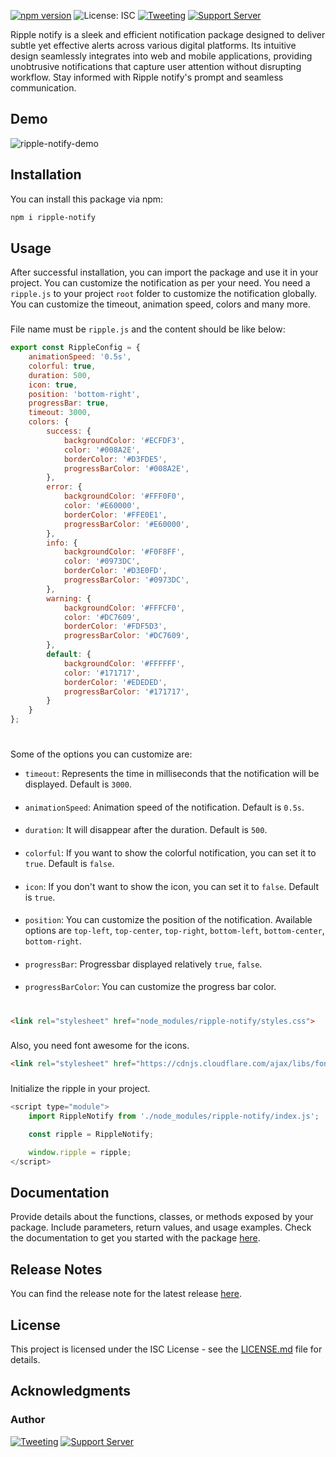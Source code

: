 
[![npm version](https://img.shields.io/npm/v/ripple-notify.svg?label=%E2%9B%B1npm&style=for-the-badge)](https://badge.fury.io/js/ripple-notify)
![License: ISC](https://img.shields.io/npm/l/ripple-notify.svg?label=%F0%9F%93%9Clicense&style=for-the-badge)
[![Tweeting](https://img.shields.io/twitter/follow/codiify_ui?style=for-the-badge&logo=x)](https://x.com/codiify_ui)
[![Support Server](https://img.shields.io/discord/1246870627537653860.svg?label=Discord&logo=Discord&colorB=4493f8&style=for-the-badge)](https://discord.gg/YGdgQt6hJ9)





Ripple notify is a sleek and efficient notification package designed to deliver subtle yet effective alerts across various digital platforms. Its intuitive design seamlessly integrates into web and mobile applications, providing unobtrusive notifications that capture user attention without disrupting workflow. Stay informed with Ripple notify's prompt and seamless communication.


## Demo
![ripple-notify-demo](https://github.com/codiify/ripple-notify/assets/33339942/d65e1b55-cc25-4ecc-ba37-d3e28dba6a9e)

## Installation

You can install this package via npm:

```bash
npm i ripple-notify
```

## Usage

After successful installation, you can import the package and use it in your project. You can customize the notification as per your need.
You need a `ripple.js` to your project `root` folder to customize the notification globally. You can customize the timeout, animation speed, colors and many more.

###
File name must be `ripple.js` and the content should be like below:
```javascript
export const RippleConfig = {
    animationSpeed: '0.5s',
    colorful: true,
    duration: 500,
    icon: true,
    position: 'bottom-right',
    progressBar: true,
    timeout: 3000,
    colors: {
        success: {
            backgroundColor: '#ECFDF3',
            color: '#008A2E',
            borderColor: '#D3FDE5',
            progressBarColor: '#008A2E',
        },
        error: {
            backgroundColor: '#FFF0F0',
            color: '#E60000',
            borderColor: '#FFE0E1',
            progressBarColor: '#E60000',
        },
        info: {
            backgroundColor: '#F0F8FF',
            color: '#0973DC',
            borderColor: '#D3E0FD',
            progressBarColor: '#0973DC',
        },
        warning: {
            backgroundColor: '#FFFCF0',
            color: '#DC7609',
            borderColor: '#FDF5D3',
            progressBarColor: '#DC7609',
        },
        default: {
            backgroundColor: '#FFFFFF',
            color: '#171717',
            borderColor: '#EDEDED',
            progressBarColor: '#171717',
        }
    }
};
```
#

Some of the options you can customize are:
- `timeout`: Represents the time in milliseconds that the notification will be displayed. Default is `3000`.
####
- `animationSpeed`: Animation speed of the notification. Default is `0.5s`.
####
- `duration`: It will disappear after the duration. Default is `500`.
####
- `colorful`: If you want to show the colorful notification, you can set it to `true`. Default is `false`.
####
- `icon`: If you don't want to show the icon, you can set it to `false`. Default is `true`.
####
- `position`: You can customize the position of the notification. Available options are `top-left`, `top-center`, `top-right`, `bottom-left`, `bottom-center`, `bottom-right`.
####
- `progressBar`: Progressbar displayed relatively `true`, `false`.
####
- `progressBarColor`: You can customize the progress bar color.
#

```html
<link rel="stylesheet" href="node_modules/ripple-notify/styles.css">
```
###
Also, you need font awesome for the icons.
```html
<link rel="stylesheet" href="https://cdnjs.cloudflare.com/ajax/libs/font-awesome/6.5.2/css/all.min.css"/>
```

###
Initialize the ripple in your project.
```javascript
<script type="module">
    import RippleNotify from './node_modules/ripple-notify/index.js';

    const ripple = RippleNotify;

    window.ripple = ripple;
</script>
```
###
## Documentation

Provide details about the functions, classes, or methods exposed by your package. Include parameters, return values, and usage examples.
Check the documentation to get you started with the package [here](https://codiify.github.io/ripple-notify/).

## Release Notes

You can find the release note for the latest release [here](https://www.npmjs.com/package/ripple-notify?activeTab=versions).

## License

This project is licensed under the ISC License - see the [LICENSE.md](LICENSE.md) file for details.

## Acknowledgments
### Author
[![Tweeting](https://img.shields.io/twitter/follow/rubel_codiify?style=for-the-badge&logo=x)](https://x.com/rubel_codiify)
[![Support Server](https://img.shields.io/discord/1246870627537653860.svg?label=Discord&logo=Discord&colorB=4493f8&style=for-the-badge)](https://discord.gg/YGdgQt6hJ9)


